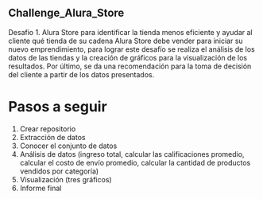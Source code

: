 ## Challenge_Alura_Store
Desafio 1. Alura Store para identificar la tienda menos eficiente y ayudar al cliente qué tienda de su cadena Alura Store debe vender para iniciar su nuevo emprendimiento, para lograr este desafío se realiza el análisis de los datos de las tiendas y la creación de gráficos para la visualización de los resultados. Por último, se da una recomendación para la toma de decisión del cliente a partir de los datos presentados.

# Pasos a seguir
1. Crear repositorio
2. Extracción de datos
3. Conocer el conjunto de datos
4. Análisis de datos (ingreso total, calcular las calificaciones promedio, calcular el costo de envío promedio, calcular la cantidad de productos vendidos por categoría)
5. Visualización (tres gráficos)
6. Informe final

